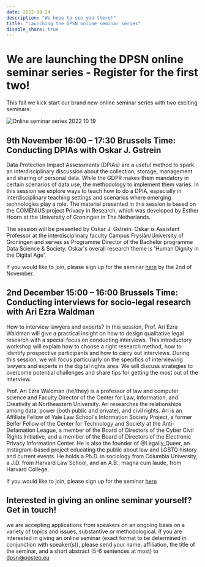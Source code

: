 ```yaml
---
date: 2022-08-24
description: "We hope to see you there!"
title: "Launching the DPSN online seminar series"
disable_share: true
---
```


# We are launching the DPSN online seminar series - Register for the first two! #

This fall we kick start our brand new online seminar series with two exciting seminars:

![Online seminar series 2022 10 19](https://user-images.githubusercontent.com/85340119/197510578-24dc4760-a697-41ee-ab03-21c3211bbbbb.png)


## 9th November 16:00 – 17:30 Brussels Time: Conducting DPIAs with Oskar J. Gstrein ##

Data Protection Impact Assessments (DPIAs) are a useful method to spark an interdisciplinary discussion about the collection, storage, management and sharing of personal data. While the GDPR makes them mandatory in certain scenarios of data use, the methodology to implement them varies. In this session we explore ways to teach how to do a DPIA, especially in interdisciplinary teaching settings and scenarios where emerging technologies play a role. The material presented in this session is based on the COMENIUS project Privacy in Research, which was developed by Esther Hoorn at the University of Groningen in The Netherlands.

The session will be presented by Oskar J. Gstrein. Oskar is Assistant Professor at the interdisciplinary faculty Campus Fryslân/University of Groningen and serves as Programme Director of the Bachelor programme Data Science & Society. Oskar's overall research theme is 'Human Dignity in the Digital Age'. 

If you would like to join, please sign up for the seminar [here](https://tilburguniversity.zoom.us/meeting/register/tJUrcOGspjkoE9FrF28RoT25RThl5EdSdE_Q) by the 2nd of November.

## 2nd December 15:00 – 16:00 Brussels Time: Conducting interviews for socio-legal research with Ari Ezra Waldman ##

How to interview lawyers and experts? In this session, Prof. Ari Ezra Waldman will give a practical insight on how to design qualitative legal research with a special focus on conducting interviews. This introductory workshop will explain how to choose a right research method, how to identify prospective participants and how to carry out interviews. During this session, we will focus particularly on the specifics of interviewing lawyers and experts in the digital rights area. We will discuss strategies to overcome potential challenges and share tips for getting the most out of the interview.

Prof. Ari Ezra Waldman (he/they) is a professor of law and computer science and Faculty Director of the Center for Law, Information, and Creativity at Northeastern University. Ari researches the relationships among data, power (both public and private), and civil rights. Ari is an Affiliate Fellow of Yale Law School's Information Society Project, a former Belfer Fellow of the Center for Technology and Society at the Anti-Defamation League, a member of the Board of Directors of the Cyber Civil Rights Initiative, and a member of the Board of Directors of the Electronic Privacy Information Center. He is also the founder of @Legally_Queer, an Instagram-based project educating the public about law and LGBTQ history and current events. He holds a Ph.D. in sociology from Columbia University, a J.D. from Harvard Law School, and an A.B., magna cum laude, from Harvard College.

If you would like to join, please sign up for the seminar [here](https://tilburguniversity.zoom.us/meeting/register/tJAocuiupzMoH9b8HuI5VFPIIT1V5QhYnHEg)

## Interested in giving an online seminar yourself? Get in touch! ##

we are accepting applications from speakers on an ongoing basis on a variety of topics and issues, substantive or methodological. If you are interested in giving an online seminar (exact format to be determined in conjunction with speaker(s)), please send your name, affiliation, the title of the seminar, and a short abstract (5-6 sentences at most) to dpsn@posteo.eu     

